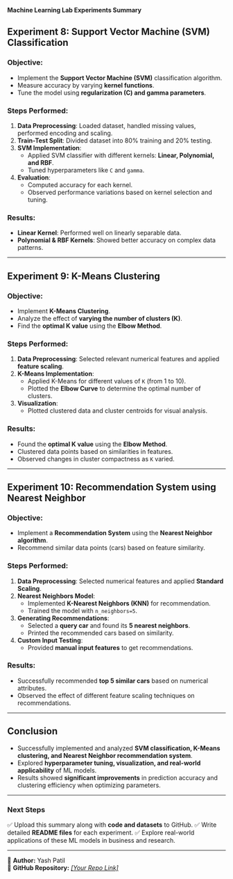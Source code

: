 **Machine Learning Lab Experiments Summary**

## **Experiment 8: Support Vector Machine (SVM) Classification**
### **Objective:**
- Implement the **Support Vector Machine (SVM)** classification algorithm.
- Measure accuracy by varying **kernel functions**.
- Tune the model using **regularization (C) and gamma parameters**.

### **Steps Performed:**
1. **Data Preprocessing**: Loaded dataset, handled missing values, performed encoding and scaling.
2. **Train-Test Split**: Divided dataset into 80% training and 20% testing.
3. **SVM Implementation**:
   - Applied SVM classifier with different kernels: **Linear, Polynomial, and RBF**.
   - Tuned hyperparameters like `C` and `gamma`.
4. **Evaluation**:
   - Computed accuracy for each kernel.
   - Observed performance variations based on kernel selection and tuning.

### **Results:**
- **Linear Kernel**: Performed well on linearly separable data.
- **Polynomial & RBF Kernels**: Showed better accuracy on complex data patterns.

---

## **Experiment 9: K-Means Clustering**
### **Objective:**
- Implement **K-Means Clustering**.
- Analyze the effect of **varying the number of clusters (K)**.
- Find the **optimal K value** using the **Elbow Method**.

### **Steps Performed:**
1. **Data Preprocessing**: Selected relevant numerical features and applied **feature scaling**.
2. **K-Means Implementation**:
   - Applied K-Means for different values of `K` (from 1 to 10).
   - Plotted the **Elbow Curve** to determine the optimal number of clusters.
3. **Visualization**:
   - Plotted clustered data and cluster centroids for visual analysis.

### **Results:**
- Found the **optimal K value** using the **Elbow Method**.
- Clustered data points based on similarities in features.
- Observed changes in cluster compactness as `K` varied.

---

## **Experiment 10: Recommendation System using Nearest Neighbor**
### **Objective:**
- Implement a **Recommendation System** using the **Nearest Neighbor algorithm**.
- Recommend similar data points (cars) based on feature similarity.

### **Steps Performed:**
1. **Data Preprocessing**: Selected numerical features and applied **Standard Scaling**.
2. **Nearest Neighbors Model**:
   - Implemented **K-Nearest Neighbors (KNN)** for recommendation.
   - Trained the model with `n_neighbors=5`.
3. **Generating Recommendations**:
   - Selected a **query car** and found its **5 nearest neighbors**.
   - Printed the recommended cars based on similarity.
4. **Custom Input Testing**:
   - Provided **manual input features** to get recommendations.

### **Results:**
- Successfully recommended **top 5 similar cars** based on numerical attributes.
- Observed the effect of different feature scaling techniques on recommendations.

---

## **Conclusion**
- Successfully implemented and analyzed **SVM classification, K-Means clustering, and Nearest Neighbor recommendation system**.
- Explored **hyperparameter tuning, visualization, and real-world applicability** of ML models.
- Results showed **significant improvements** in prediction accuracy and clustering efficiency when optimizing parameters.

---

### **Next Steps**
✅ Upload this summary along with **code and datasets** to GitHub.
✅ Write detailed **README files** for each experiment.
✅ Explore real-world applications of these ML models in business and research.

---

🔹 **Author:** Yash Patil  
🔹 **GitHub Repository:** *[\[Your Repo Link\]](https://github.com/yashpatil-1/Machine-Learning-LAB.git)*

